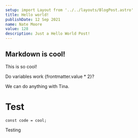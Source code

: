 ```yaml
---
setup: import Layout from '../../layouts/BlogPost.astro'
title: Hello world!
publishDate: 12 Sep 2021
name: Nate Moore
value: 128
description: Just a Hello World Post!
---
```




## Markdown is cool! 

This is so cool!

Do variables work {frontmatter.value * 2}?


We can do anything with Tina.

# Test


```
const code = cool;

```

Testing 
